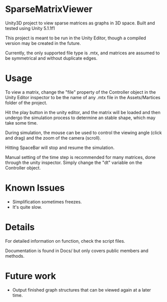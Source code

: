 # SparseMatrixViewer
Unity3D project to view sparse matrices as graphs in 3D space.
Built and tested using Unity 5.1.1f1

This project is meant to be run in the Unity Editor, though a compiled version may be created in the future.

Currently, the only supported file type is .mtx, and matrices are assumed to be symmetrical and without duplicate edges.

# Usage

To view a matrix, change the "file" property of the Controller object in the Unity Editor inspector to be the name of any .mtx file in the Assets/Martices folder of the project.

Hit the play button in the unity editor, and the matrix will be loaded and then undergo the simulation process to determine an stable shape, which may take some time.

During simulation, the mouse can be used to control the viewing angle (click and drag) and the zoom of the camera (scroll).

Hitting SpaceBar will stop and resume the simulation.

Manual setting of the time step is recommended for many matrices, done through the unity inspector. Simply change the "dt" variable on the Controller object.

# Known Issues

- Simplification sometimes freezes.
- It's quite slow.

# Details

For detailed information on function, check the script files.

Documentation is found in Docs/ but only covers public members and methods.

# Future work

- Output finished graph structures that can be viewed again at a later time.
